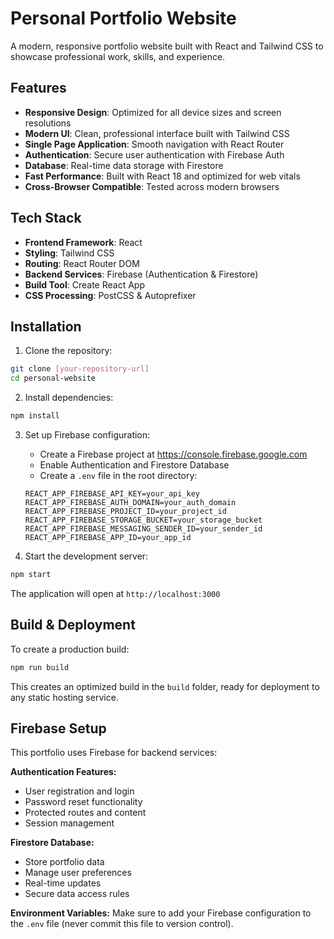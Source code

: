 # Personal Portfolio Website

A modern, responsive portfolio website built with React and Tailwind CSS to showcase professional work, skills, and experience.

## Features

- **Responsive Design**: Optimized for all device sizes and screen resolutions
- **Modern UI**: Clean, professional interface built with Tailwind CSS
- **Single Page Application**: Smooth navigation with React Router
- **Authentication**: Secure user authentication with Firebase Auth
- **Database**: Real-time data storage with Firestore
- **Fast Performance**: Built with React 18 and optimized for web vitals
- **Cross-Browser Compatible**: Tested across modern browsers

## Tech Stack

- **Frontend Framework**: React 
- **Styling**: Tailwind CSS
- **Routing**: React Router DOM 
- **Backend Services**: Firebase (Authentication & Firestore)
- **Build Tool**: Create React App
- **CSS Processing**: PostCSS & Autoprefixer

## Installation

1. Clone the repository:
```bash
git clone [your-repository-url]
cd personal-website
```

2. Install dependencies:
```bash
npm install
```

3. Set up Firebase configuration:
   - Create a Firebase project at https://console.firebase.google.com
   - Enable Authentication and Firestore Database
   - Create a `.env` file in the root directory:
   ```env
   REACT_APP_FIREBASE_API_KEY=your_api_key
   REACT_APP_FIREBASE_AUTH_DOMAIN=your_auth_domain
   REACT_APP_FIREBASE_PROJECT_ID=your_project_id
   REACT_APP_FIREBASE_STORAGE_BUCKET=your_storage_bucket
   REACT_APP_FIREBASE_MESSAGING_SENDER_ID=your_sender_id
   REACT_APP_FIREBASE_APP_ID=your_app_id
   ```

4. Start the development server:
```bash
npm start
```

The application will open at `http://localhost:3000`

## Build & Deployment

To create a production build:

```bash
npm run build
```

This creates an optimized build in the `build` folder, ready for deployment to any static hosting service.

## Firebase Setup

This portfolio uses Firebase for backend services:

**Authentication Features:**
- User registration and login
- Password reset functionality
- Protected routes and content
- Session management

**Firestore Database:**
- Store portfolio data
- Manage user preferences
- Real-time updates
- Secure data access rules

**Environment Variables:**
Make sure to add your Firebase configuration to the `.env` file (never commit this file to version control).


